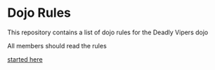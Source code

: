 Dojo Rules
==========

This repository contains a list of dojo rules for the Deadly Vipers dojo

All members should read the rules

[started here](https://github.com/deadlyvipers)
